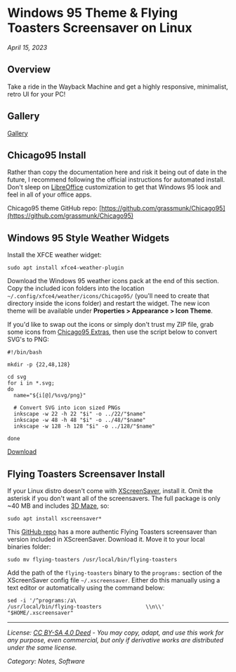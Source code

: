 # Windows 95 Theme & Flying Toasters Screensaver on Linux
*April 15, 2023*

## Overview

Take a ride in the Wayback Machine and get a highly responsive, minimalist, retro UI for your PC!

## Gallery

[Gallery]()

## Chicago95 Install

Rather than copy the documentation here and risk it being out of date in the future, I recommend following the official instructions for automated install. Don't sleep on [LibreOffice](https://www.libreoffice.org/) customization to get that Windows 95 look and feel in all of your office apps.

Chicago95 theme GitHub repo: [https://github.com/grassmunk/Chicago95](https://github.com/grassmunk/Chicago95)

## Windows 95 Style Weather Widgets

Install the XFCE weather widget:
```
sudo apt install xfce4-weather-plugin
```

Download the Windows 95 weather icons pack at the end of this section. Copy the included icon folders into the location `~/.config/xfce4/weather/icons/Chicago95/` (you'll need to create that directory inside the icons folder) and restart the widget. The new icon theme will be available under **Properties > Appearance > Icon Theme**.

If you'd like to swap out the icons or simply don't trust my ZIP file, grab some icons from [Chicago95 Extras](https://github.com/grassmunk/Chicago95_Extras), then use the script below to convert SVG's to PNG:
```
#!/bin/bash

mkdir -p {22,48,128}

cd svg
for i in *.svg;
do
  name="${i[@]/%svg/png}"

  # Convert SVG into icon sized PNGs
  inkscape -w 22 -h 22 "$i" -o ../22/"$name"
  inkscape -w 48 -h 48 "$i" -o ../48/"$name"
  inkscape -w 128 -h 128 "$i" -o ../128/"$name"

done
```

[Download](win95-linux/win95-weather-icons.zip)

## Flying Toasters Screensaver Install

If your Linux distro doesn't come with [XScreenSaver](https://www.jwz.org/xscreensaver/screenshots/), install it. Omit the asterisk if you don't want all of the screensavers. The full package is only ~40 MB and includes [3D Maze](https://www.youtube.com/watch?v=VTAwxTVdyLc), so:
```
sudo apt install xscreensaver*
```

This [GitHub repo](https://github.com/torunar/flying-toasters-xscreensaver/releases) has a more authentic Flying Toasters screensaver than version included in XScreenSaver. Download it. Move it to your local binaries folder:
```
sudo mv flying-toasters /usr/local/bin/flying-toasters
```

Add the path of the `flying-toasters` binary to the `programs:` section of the XScreenSaver config file `~/.xscreensaver`. Either do this manually using a text editor or automatically using the command below:
```
sed -i '/^programs:/a\                                /usr/local/bin/flying-toasters              \\n\\' "$HOME/.xscreensaver"
```

---
*License: [CC BY-SA 4.0 Deed](https://creativecommons.org/licenses/by-sa/4.0/) - You may copy, adapt, and use this work for any purpose, even commercial, but only if derivative works are distributed under the same license.*

*Category: Notes, Software*